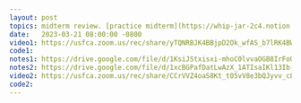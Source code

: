 ```yaml
---
layout: post
topics: midterm review. [practice midterm](https://whip-jar-2c4.notion.site/CS-221-S23-practice-midterm-1deef2c4ae4a4476b8a146b844db6c7d)
date:   2023-03-21 08:00:00 -0800
video1: https://usfca.zoom.us/rec/share/yTQNRBJK4BBjpD2Ok_wfAS_b7lRK4BWXfnE5WP6gz6nATvKDZSE1PesNnj3yrsII.a9C2O-QK8MdVuGrg
code1:  
notes1: https://drive.google.com/file/d/1KsiJStxisxi-mhoC0lvvaOGB8IrFoO9K/view?usp=sharing
notes2: https://drive.google.com/file/d/1xcBGPafDatLwAzX_1ATIsaIKl13Ib-qk/view?usp=share_link
video2: https://usfca.zoom.us/rec/share/CCrVVZ4oaS8Kt_t05vV8e3bQJyvv_cLR9Gx1ymlDS5QHmKTBS99U_W_KkLWB7kBB.gvw3DKyx5-fRgQgz 
code2:  
---
```

